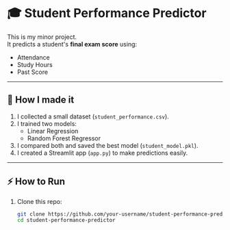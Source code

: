 # 🎓 Student Performance Predictor

This is my minor project.  
It predicts a student's **final exam score** using:
- Attendance
- Study Hours
- Past Score

---

## 📌 How I made it
1. I collected a small dataset (`student_performance.csv`).  
2. I trained two models:
   - Linear Regression  
   - Random Forest Regressor  
3. I compared both and saved the best model (`student_model.pkl`).  
4. I created a Streamlit app (`app.py`) to make predictions easily.  

---

## ⚡ How to Run
1. Clone this repo:
   ```bash
   git clone https://github.com/your-username/student-performance-predictor.git
   cd student-performance-predictor
